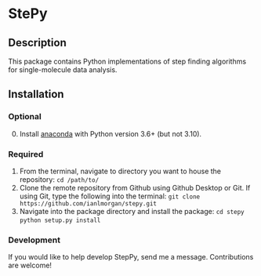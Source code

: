 # StePy

## Description
This package contains Python implementations of step finding algorithms for single-molecule data analysis.

## Installation
### Optional
0. Install [anaconda](https://www.anaconda.com/) with Python version 3.6+ (but not 3.10).
### Required
1. From the terminal, navigate to directory you want to house the repository:
    `cd /path/to/`
2. Clone the remote repository from Github using Github Desktop or Git. If using Git, type the following into the terminal:
    `git clone https://github.com/ianlmorgan/stepy.git`
3. Navigate into the package directory and install the package:
    `cd stepy`
    `python setup.py install`

### Development
If you would like to help develop StepPy, send me a message. Contributions are welcome!